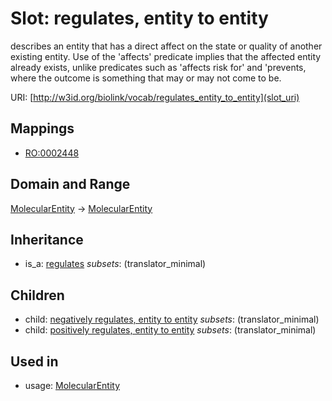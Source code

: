 # Slot: regulates, entity to entity


describes an entity that has a direct affect on the state or quality of another existing entity. Use of the 'affects' predicate implies that the affected entity already exists, unlike predicates such as 'affects risk for' and 'prevents, where the outcome is something that may or may not come to be.

URI: [http://w3id.org/biolink/vocab/regulates_entity_to_entity](slot_uri)
## Mappings

 * [RO:0002448](http://purl.obolibrary.org/obo/RO_0002448)
## Domain and Range

[MolecularEntity](MolecularEntity.md) -> [MolecularEntity](MolecularEntity.md)
## Inheritance

 *  is_a: [regulates](regulates.md) *subsets*: (translator_minimal)
## Children

 *  child: [negatively regulates, entity to entity](negatively_regulates_entity_to_entity.md) *subsets*: (translator_minimal)
 *  child: [positively regulates, entity to entity](positively_regulates_entity_to_entity.md) *subsets*: (translator_minimal)
## Used in

 *  usage: [MolecularEntity](MolecularEntity.md)
